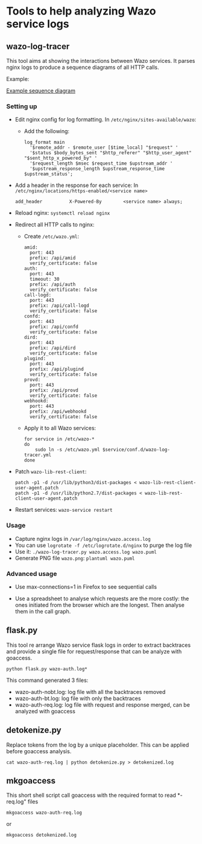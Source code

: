 # Tools to help analyzing Wazo service logs

## wazo-log-tracer

This tool aims at showing the interactions between Wazo services.
It parses nginx logs to produce a sequence diagrams of all HTTP calls.

Example:

[Example sequence diagram](example.png)

### Setting up

* Edit nginx config for log formatting. In `/etc/nginx/sites-available/wazo`:

  * Add the following:
    ```
    log_format main
      '$remote_addr - $remote_user [$time_local] "$request" '
      '$status $body_bytes_sent "$http_referer" "$http_user_agent" "$sent_http_x_powered_by" '
      '$request_length $msec $request_time $upstream_addr '
      '$upstream_response_length $upstream_response_time $upstream_status';
    ```

* Add a header in the response for each service: In `/etc/nginx/locations/https-enabled/<service name>`
  ```
  add_header          X-Powered-By        <service name> always;
  ```
* Reload nginx: `systemctl reload nginx`
* Redirect all HTTP calls to nginx:
  * Create `/etc/wazo.yml`:
    ```
    amid:
      port: 443
      prefix: /api/amid
      verify_certificate: false
    auth:
      port: 443
      timeout: 30
      prefix: /api/auth
      verify_certificate: false
    call-logd:
      port: 443
      prefix: /api/call-logd
      verify_certificate: false
    confd:
      port: 443
      prefix: /api/confd
      verify_certificate: false
    dird:
      port: 443
      prefix: /api/dird
      verify_certificate: false
    plugind:
      port: 443
      prefix: /api/plugind
      verify_certificate: false
    provd:
      port: 443
      prefix: /api/provd
      verify_certificate: false
    webhookd:
      port: 443
      prefix: /api/webhookd
      verify_certificate: false
    ```

  * Apply it to all Wazo services:
    ```
    for service in /etc/wazo-*
    do
        sudo ln -s /etc/wazo.yml $service/conf.d/wazo-log-tracer.yml
    done
    ```
* Patch `wazo-lib-rest-client`: 
  ```
  patch -p1 -d /usr/lib/python3/dist-packages < wazo-lib-rest-client-user-agent.patch
  patch -p1 -d /usr/lib/python2.7/dist-packages < wazo-lib-rest-client-user-agent.patch
  ```
* Restart services: `wazo-service restart`

### Usage

* Capture nginx logs in `/var/log/nginx/wazo.access.log`
* You can use `logrotate -f /etc/logrotate.d/nginx` to purge the log file
* Use it: `./wazo-log-tracer.py wazo.access.log wazo.puml`
* Generate PNG file `wazo.png`: `plantuml wazo.puml`

### Advanced usage

* Use max-connections=1 in Firefox to see sequential calls

* Use a spreadsheet to analyse which requests are the more costly: the ones initiated from the browser which are the longest. Then analyse them in the call graph.

## flask.py

This tool re arrange Wazo service flask logs in order to extract
backtraces and provide a single file for request/response that
can be analyze with goaccess.

```
python flask.py wazo-auth.log*
```

This command generated 3 files:

* wazo-auth-nobt.log: log file with all the backtraces removed
* wazo-auth-bt.log: log file with only the backtraces
* wazo-auth-req.log: log file with request and response merged, can be analyzed with goaccess

## detokenize.py

Replace tokens from the log by a unique placeholder. This can be applied before goaccess
analysis.

```
cat wazo-auth-req.log | python detokenize.py > detokenized.log
```

## mkgoaccess

This short shell script call goaccess with the required format to read *-req.log" files

```
mkgoaccess wazo-auth-req.log
```

or 

```
mkgoaccess detokenized.log
```
